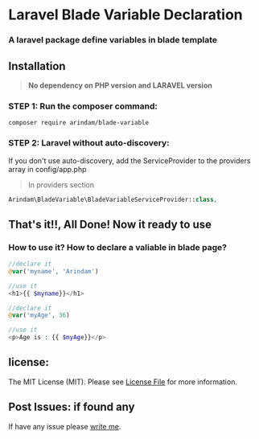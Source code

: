 # Laravel Blade Variable Declaration
### A laravel package define variables in blade template

## Installation

> **No dependency on PHP version and LARAVEL version**

### STEP 1: Run the composer command:

```shell
composer require arindam/blade-variable
```

### STEP 2: Laravel without auto-discovery:

If you don't use auto-discovery, add the ServiceProvider to the providers array in config/app.php

> In providers section
```php
Arindam\BladeVariable\BladeVariableServiceProvider::class,
```

## That's it!!, All Done! Now it ready to use

### How to use it? How to declare a valiable in blade page?

```php
//declare it
@var('myname', 'Arindam')

//use it
<h1>{{ $myname}}</h1>
```

```php
//declare it
@var('myAge', 36)

//use it
<p>Age is : {{ $myAge}}</p>
```

## license:
The MIT License (MIT). Please see [License File](https://github.com/dev-arindam-roy/laravel-svg-package/blob/master/LICENSE) for more information.

## Post Issues: if found any
If have any issue please [write me](https://github.com/dev-arindam-roy/laravel-svg-package/issues).


